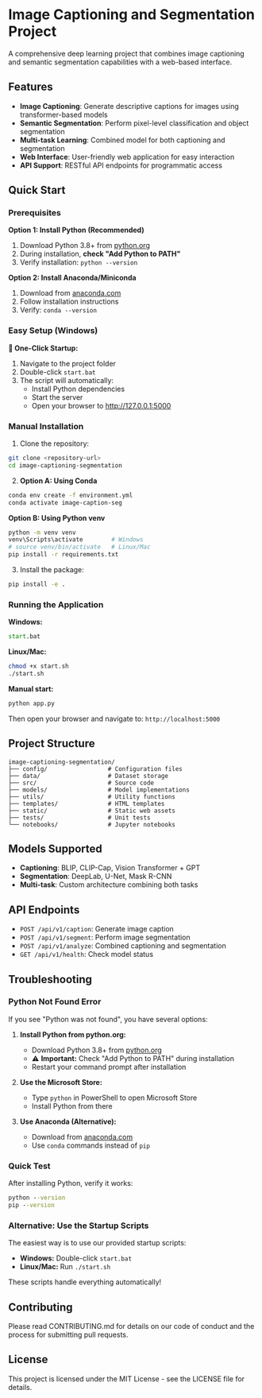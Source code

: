 # Image Captioning and Segmentation Project

A comprehensive deep learning project that combines image captioning and semantic segmentation capabilities with a web-based interface.

## Features

- **Image Captioning**: Generate descriptive captions for images using transformer-based models
- **Semantic Segmentation**: Perform pixel-level classification and object segmentation
- **Multi-task Learning**: Combined model for both captioning and segmentation
- **Web Interface**: User-friendly web application for easy interaction
- **API Support**: RESTful API endpoints for programmatic access

## Quick Start

### Prerequisites

**Option 1: Install Python (Recommended)**
1. Download Python 3.8+ from [python.org](https://www.python.org/downloads/)
2. During installation, **check "Add Python to PATH"**
3. Verify installation: `python --version`

**Option 2: Install Anaconda/Miniconda**
1. Download from [anaconda.com](https://www.anaconda.com/products/distribution)
2. Follow installation instructions
3. Verify: `conda --version`

### Easy Setup (Windows)

**🚀 One-Click Startup:**
1. Navigate to the project folder
2. Double-click `start.bat`
3. The script will automatically:
   - Install Python dependencies
   - Start the server
   - Open your browser to http://127.0.0.1:5000

### Manual Installation

1. Clone the repository:
```bash
git clone <repository-url>
cd image-captioning-segmentation
```

2. **Option A: Using Conda**
```bash
conda env create -f environment.yml
conda activate image-caption-seg
```

**Option B: Using Python venv**
```bash
python -m venv venv
venv\Scripts\activate        # Windows
# source venv/bin/activate   # Linux/Mac
pip install -r requirements.txt
```

3. Install the package:
```bash
pip install -e .
```

### Running the Application

**Windows:**
```cmd
start.bat
```

**Linux/Mac:**
```bash
chmod +x start.sh
./start.sh
```

**Manual start:**
```bash
python app.py
```

Then open your browser and navigate to: `http://localhost:5000`

## Project Structure

```
image-captioning-segmentation/
├── config/                 # Configuration files
├── data/                   # Dataset storage
├── src/                    # Source code
├── models/                 # Model implementations
├── utils/                  # Utility functions
├── templates/              # HTML templates
├── static/                 # Static web assets
├── tests/                  # Unit tests
└── notebooks/              # Jupyter notebooks
```

## Models Supported

- **Captioning**: BLIP, CLIP-Cap, Vision Transformer + GPT
- **Segmentation**: DeepLab, U-Net, Mask R-CNN
- **Multi-task**: Custom architecture combining both tasks

## API Endpoints

- `POST /api/v1/caption`: Generate image caption
- `POST /api/v1/segment`: Perform image segmentation
- `POST /api/v1/analyze`: Combined captioning and segmentation
- `GET /api/v1/health`: Check model status

## Troubleshooting

### Python Not Found Error
If you see "Python was not found", you have several options:

1. **Install Python from python.org:**
   - Download Python 3.8+ from [python.org](https://www.python.org/downloads/)
   - ⚠️ **Important:** Check "Add Python to PATH" during installation
   - Restart your command prompt after installation

2. **Use the Microsoft Store:**
   - Type `python` in PowerShell to open Microsoft Store
   - Install Python from there

3. **Use Anaconda (Alternative):**
   - Download from [anaconda.com](https://www.anaconda.com/products/distribution)
   - Use `conda` commands instead of `pip`

### Quick Test
After installing Python, verify it works:
```cmd
python --version
pip --version
```

### Alternative: Use the Startup Scripts
The easiest way is to use our provided startup scripts:
- **Windows:** Double-click `start.bat`
- **Linux/Mac:** Run `./start.sh`

These scripts handle everything automatically!

## Contributing

Please read CONTRIBUTING.md for details on our code of conduct and the process for submitting pull requests.

## License

This project is licensed under the MIT License - see the LICENSE file for details.
